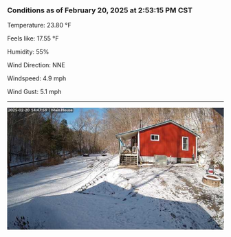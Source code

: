 ### Conditions as of February 20, 2025 at 2:53:15 PM CST 

Temperature: 23.80 &deg;F

Feels like: 17.55 &deg;F

Humidity: 55%

Wind Direction: NNE

Windspeed: 4.9 mph

Wind Gust: 5.1 mph

---

<img src="./images/latest.jpeg"/>

